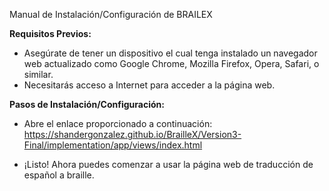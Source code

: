 ﻿Manual de Instalación/Configuración de BRAILEX

**Requisitos Previos:**

- Asegúrate de tener un dispositivo el cual tenga instalado un navegador web actualizado como Google Chrome, Mozilla Firefox, Opera, Safari, o similar.
- Necesitarás acceso a Internet para acceder a la página web.

**Pasos de Instalación/Configuración:**

- Abre el enlace proporcionado a continuación: 
    https://shandergonzalez.github.io/BrailleX/Version3-Final/implementation/app/views/index.html
    
- ¡Listo! Ahora puedes comenzar a usar la página web de traducción de español a braille.

